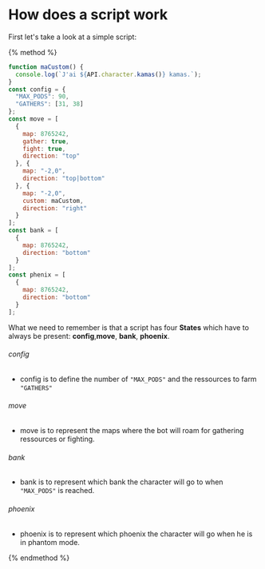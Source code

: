 # How does a script work

First let's take a look at a simple script:

{% method %}


```js
function maCustom() {
  console.log(`J'ai ${API.character.kamas()} kamas.`);
}
const config = {
  "MAX_PODS": 90,
  "GATHERS": [31, 38]
};
const move = [
  {
    map: 8765242,
    gather: true,
    fight: true,
    direction: "top"
  }, {
    map: "-2,0",
    direction: "top|bottom"
  }, {
    map: "-2,0",
    custom: maCustom,
    direction: "right"
  }
];
const bank = [
  {
    map: 8765242,
    direction: "bottom"
  }
];
const phenix = [
  {
    map: 8765242,
    direction: "bottom"
  }
];
```

What we need to remember is that a script has four **States** which have to always be present: **config**,**move**, **bank**, **phoenix**.

###### config

* config is to define the number of `"MAX_PODS"` and the ressources to farm `"GATHERS"`

###### move

* move is to represent the maps where the bot will roam for gathering ressources or fighting.

###### bank

* bank is to represent which bank the character will go to when `"MAX_PODS"` is reached.

###### phoenix

* phoenix is to represent which phoenix the character will go when he is in phantom mode.

{% endmethod %}





